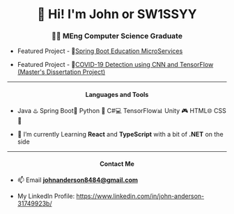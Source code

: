 


<!--
**sw1ssyy/sw1ssyy** is a ✨ _special_ ✨ repository because its `README.md` (this file) appears on your GitHub profile.

Here are some ideas to get you started:

- 🔭 I’m currently working on ...
- 🌱 I’m currently learning ...
- 👯 I’m looking to collaborate on ...
- 🤔 I’m looking for help with ...
- 💬 Ask me about ...
- 📫 How to reach me: ...
- 😄 Pronouns: ...
- ⚡ Fun fact: ...
-->

<h1 align="center">👋 Hi! I'm John or  SW1SSYY</h1>
<h3 align="center"> 👨‍🎓 MEng Computer Science Graduate </h3>

-  Featured Project - 🌱[Spring Boot Education MicroServices](https://github.com/sw1ssyy/StudentPortal)

-  Featured Project - 🐍[COVID-19  Detection using CNN and TensorFlow (Master's Dissertation Project)](https://github.com/sw1ssyy/COVID-CNN-MODEL)

--- 
<h4 align="center"> Languages and Tools</h4>

- Java ♨️   Spring Boot🌱  Python 🐍  C#💻  TensorFlow📊 Unity 🎮 HTML🌐 CSS🎨

- 🔭 I’m currently Learning **React**  and **TypeScript** with a bit of **.NET** on the side

--- 
<h4 align="center"> Contact Me</h4>

- 📫 Email **johnanderson8484@gmail.com**

-  My LinkedIn Profile: https://www.linkedin.com/in/john-anderson-31749923b/




